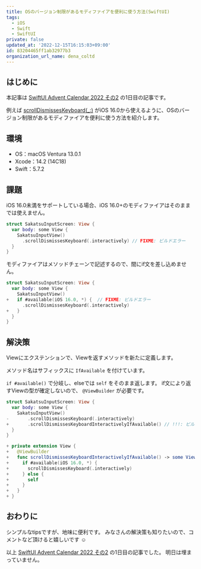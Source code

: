 ```yaml
---
title: OSのバージョン制限があるモディファイアを便利に使う方法(SwiftUI)
tags:
  - iOS
  - Swift
  - SwiftUI
private: false
updated_at: '2022-12-15T16:15:03+09:00'
id: 83204465ff1ab32977b3
organization_url_name: dena_coltd
---
```

## はじめに

本記事は [SwiftUI Advent Calendar 2022 その2](https://qiita.com/advent-calendar/2022/swiftui) の1日目の記事です。

例えば [scrollDismissesKeyboard(_:)](https://developer.apple.com/documentation/swiftui/view/scrolldismisseskeyboard(_:))  がiOS 16.0から使えるように、OSのバージョン制限があるモディファイアを便利に使う方法を紹介します。

## 環境

- OS：macOS Ventura 13.0.1
- Xcode：14.2 (14C18)
- Swift：5.7.2

## 課題

iOS 16.0未満をサポートしている場合、iOS 16.0+のモディファイアはそのままでは使えません。

```swift:SakatsuInputScreen.swift
struct SakatsuInputScreen: View {
  var body: some View {
    SakatsuInputView()
      .scrollDismissesKeyboard(.interactively) // FIXME: ビルドエラー
  }
}
```

モディファイアはメソッドチェーンで記述するので、間にif文を差し込めません。

```diff_swift:SakatsuInputScreen.swift
struct SakatsuInputScreen: View {
  var body: some View {
    SakatsuInputView()
+   if #available(iOS 16.0, *) {  // FIXME: ビルドエラー
      .scrollDismissesKeyboard(.interactively)
+   }
  }
}
```

## 解決策

Viewにエクステンションで、Viewを返すメソッドを新たに定義します。

メソッド名はサフィックスに `IfAvailable` を付けています。

`if #available()` で分岐し、elseでは `self` をそのまま返します。
if文により返すViewの型が確定しないので、 `@ViewBuilder` が必要です。

```diff_swift:SakatsuInputScreen.swift
struct SakatsuInputScreen: View {
  var body: some View {
    SakatsuInputView()
-       .scrollDismissesKeyboard(.interactively)
+       .scrollDismissesKeyboardInteractivelyIfAvailable() // !!!: ビルド成功
  }
}

+ private extension View {
+   @ViewBuilder
+   func scrollDismissesKeyboardInteractivelyIfAvailable() -> some View {
+     if #available(iOS 16.0, *) {
+       scrollDismissesKeyboard(.interactively)
+     } else {
+       self
+     }
+   }
+ }
```

## おわりに

シンプルなtipsですが、地味に便利です。
みなさんの解決策も知りたいので、コメントなど頂けると嬉しいです :relaxed: 

以上 [SwiftUI Advent Calendar 2022 その2](https://qiita.com/advent-calendar/2022/swiftui) の1日目の記事でした。
明日は埋まっていません。
